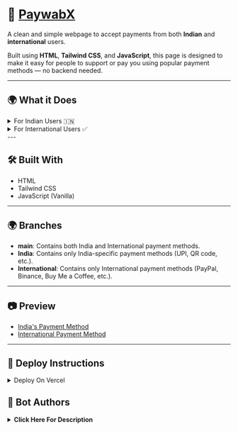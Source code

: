 # 🏦 [PaywabX](https://youtu.be/TrsXoI-JAW8)

A clean and simple webpage to accept payments from both **Indian** and **international** users.

Built using **HTML**, **Tailwind CSS**, and **JavaScript**, this page is designed to make it easy for people to support or pay you using popular payment methods — no backend needed.

---

## 🌍 What it Does

</details>

<details><summary>For Indian Users 🇮🇳</summary>
<br>
  
- Shows your **QR code** for UPI payments
- Option to **download QR** or **copy UPI ID**
- Smart link to **open installed UPI apps** directly

</details>

</details>

<details><summary>For International Users ✅</summary>
<br> 
  
- Buttons to:
  - Open your **PayPal** link
  - Visit **Buy Me a Coffee**
  - **Copy Binance Wallet Address**
</details>
---

## 🛠️ Built With

- HTML
- Tailwind CSS
- JavaScript (Vanilla)
---

## 🌍 Branches

- **main**: Contains both India and International payment methods.  
- **India**: Contains only India-specific payment methods (UPI, QR code, etc.).  
- **International**: Contains only International payment methods (PayPal, Binance, Buy Me a Coffee, etc.).

---

## 📷 Preview

- [India's Payment Method](https://i.ibb.co/qM1vSp8W/photo-2025-04-24-12-22-56-7496854170943619092.jpg)
- [International Payment Method](https://i.ibb.co/KjtSHtnd/photo-2025-04-24-12-22-15-7496854003439894544.jpg)

---

## 📂  Deploy Instructions
</details>

<details><summary>Deploy On Vercel</summary>
<br>
  
• Step 1: Fork the Repo
  
•• Step 2: Deploy on [Vercel](https://vercel.com/)
  - Visit [Vercel](https://vercel.com/) and sign up
  - Connect GitHub to Vercel:
      - After logging into Vercel, click on "New Project"
      - Vercel will ask you to connect your GitHub account Choose "GitHub"
      - Authorize Vercel to access your GitHub account if you haven’t already.
        
  - Once your GitHub account is connected to Vercel, Vercel will list the repositories available in your account.
  - Select the forked repository (it will be under your GitHub account).
  - Vercel will automatically detect the project’s configuration. For a simple HTML/CSS/JS project, you don’t need to change anything in the settings.
  - Just click on "Deploy" to begin the deployment process.
  - Choose the Branch:
      - Vercel will prompt you to choose which branch to deploy.
        - `main`: If you want to deploy both India and International payment methods.
        - `India`: If you only want to deploy India-specific payment methods.
        - `International`: If you only want to deploy International payment methods.
  - Deploy the Branch:
    - After selecting the branch, Vercel will start deploying the branch. You’ll see a progress bar while it builds and deploys the site.
    - 
</details>

## 🏅 **Bot Authors**
<details>
    <summary><b>Click Here For Description</b></summary>

|<img width="80" src="https://avatars.githubusercontent.com/u/105407900">|<img width="80" src="https://avatars.githubusercontent.com/u/113664541">|<img width="80" src="https://files.catbox.moe/8bazbx.jpg">|
|:---:|:---:|:---:|
|[`DevThanos02`](https://github.com/DevThanos02)|[`Techify Bots`](https://github.com/TechifyBots)|[`Maverick`](https://github.com/M)|
|Author and DDL, UI Design, More Customs..|Author and Wraps Up Features|Co-Author & Bug Tester|

</details>
